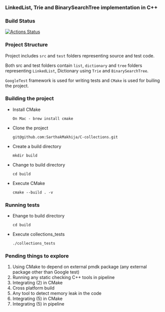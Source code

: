 ### LinkedList, Trie and BinarySearchTree implementation in C++

### Build Status

[![Actions Status](https://github.com/SarthakMakhija/CPP-collections/workflows/CMake/badge.svg)](https://github.com/SarthakMakhija/CPP-collections/actions)

### Project Structure
Project includes `src` and `test` folders representing source and test code. 

Both src and test folders contain `list`, `dictionary` and `tree` folders representing `LinkedList`, Dictionary using `Trie` and `BinarySearchTree`.

`GoogleTest` framework is used for writing tests and `CMake` is used for builing the project.

### Building the project
- Install CMake

    `On Mac - brew install cmake`

- Clone the project

    `git@github.com:SarthakMakhija/C-collections.git`

- Create a build directory

    `mkdir build`

- Change to build directory

    `cd build`

- Execute CMake

    `cmake --build . -v`

### Running tests

- Ehange to build directory

    `cd build`

- Execute collections_tests

    `./collections_tests`

### Pending things to explore
1. Using CMake to depend on external pmdk package (any external package other than Google test)
2. Running any static checking C++ tools in pipeline
3. Integrating (2) in CMake
4. Cross platform build
5. Any tool to detect memory leak in the code
6. Integrating (5) in CMake
7. Integrating (5) in pipeline